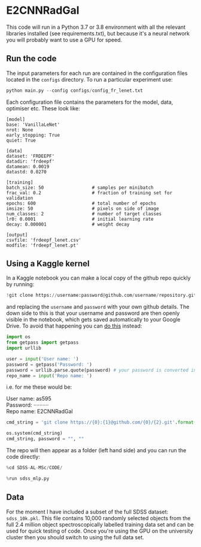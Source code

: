 # E2CNNRadGal

This code will run in a Python 3.7 or 3.8 environment with all the relevant libraries installed (see requirements.txt), but because it's a neural network you will probably want to use a GPU for speed. 

## Run the code

The input parameters for each run are contained in the configuration files located in the `configs` directory. To run a particular experiment use:

```python
python main.py --config configs/config_fr_lenet.txt
```

Each configuration file contains the parameters for the model, data, optimiser etc. These look like:

```text
[model]
base: 'VanillaLeNet'
nrot: None
early_stopping: True
quiet: True

[data]
dataset: 'FRDEEPF'
datadir: 'frdeepf'
datamean: 0.0019
datastd: 0.0270

[training]
batch_size: 50                  # samples per minibatch
frac_val: 0.2                   # fraction of training set for validation
epochs: 600                     # total number of epochs
imsize: 50                      # pixels on side of image
num_classes: 2                  # number of target classes
lr0: 0.0001                     # initial learning rate
decay: 0.000001                 # weight decay

[output]
csvfile: 'frdeepf_lenet.csv'
modfile: 'frdeepf_lenet.pt'
```


## Using a Kaggle kernel

In a Kaggle notebook you can make a local copy of the github repo quickly by running:

```python
!git clone https://username:password@github.com/username/repository.git
```

and replacing the ```username``` and ```password``` with your own github details. The down side to this is that your username and password are then openly visible in the notebook, which gets saved automatically to your Google Drive. To avoid that happening you can [do this](https://stackoverflow.com/a/57539179) instead:

```python
import os
from getpass import getpass
import urllib
```

```python
user = input('User name: ')
password = getpass('Password: ')
password = urllib.parse.quote(password) # your password is converted into url format
repo_name = input('Repo name: ')
```

i.e. for me these would be:

User name: as595 <br/>
Password: ·········· <br/>
Repo name: E2CNNRadGal <br/>

```python
cmd_string = 'git clone https://{0}:{1}@github.com/{0}/{2}.git'.format(user, password, repo_name)

os.system(cmd_string)
cmd_string, password = "", ""
```

The repo will then appear as a folder (left hand side) and you can run the code directly:

```python
%cd SDSS-AL-MSc/CODE/
```

```python
%run sdss_mlp.py
```


## Data

For the moment I have included a subset of the full SDSS dataset: ```sdss_10k.pkl```. This file contains 10,000 randomly selected objects from the full 2.4 million object spectroscopically labelled training data set and can be used for quick testing of code. Once you're using the GPU on the university cluster then you should switch to using the full data set. 
